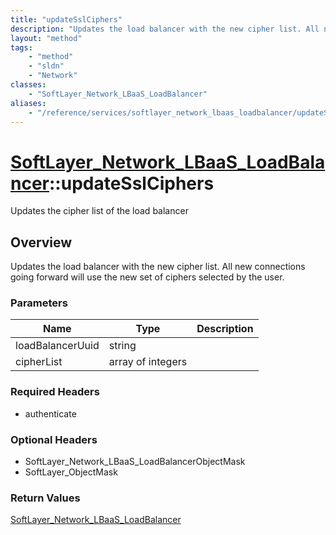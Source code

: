 ```yaml
---
title: "updateSslCiphers"
description: "Updates the load balancer with the new cipher list. All new connections going forward will use the new set of ciphers se... "
layout: "method"
tags:
    - "method"
    - "sldn"
    - "Network"
classes:
    - "SoftLayer_Network_LBaaS_LoadBalancer"
aliases:
    - "/reference/services/softlayer_network_lbaas_loadbalancer/updateSslCiphers"
---
```

# [SoftLayer_Network_LBaaS_LoadBalancer](/reference/services/SoftLayer_Network_LBaaS_LoadBalancer)::updateSslCiphers

Updates the cipher list of the load balancer


## Overview 
Updates the load balancer with the new cipher list. All new connections going forward will use the new set of ciphers selected by the user. 

### Parameters 
|Name | Type | Description |
| --- | --- | --- |
|loadBalancerUuid| string| |
|cipherList| array of integers| |


### Required Headers
* authenticate

### Optional Headers
* SoftLayer_Network_LBaaS_LoadBalancerObjectMask
* SoftLayer_ObjectMask

### Return Values
<a href='/reference/datatypes/SoftLayer_Network_LBaaS_LoadBalancer'>SoftLayer_Network_LBaaS_LoadBalancer </a>


